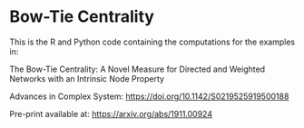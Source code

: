 # Bow-Tie Centrality

This is the R and Python code containing the computations for the examples in:

The Bow-Tie Centrality: A Novel Measure for Directed and Weighted Networks with an Intrinsic Node Property

Advances in Complex System: https://doi.org/10.1142/S0219525919500188

Pre-print available at: https://arxiv.org/abs/1911.00924
